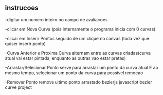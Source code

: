 ## instrucoes

-digitar um numero inteiro no campo de avaliacoes

-clicar em Nova Curva (pois internamente o programa inicia com 0 curvas)

-clicar em Inserir Pontos seguido de um clique no canvas (toda vez que quiser inserir ponto)

-Curva Anterior e Proxima Curva alternam entre as curvas criadas(curva atual vai estar pintada, enquanto as outras vao estar pretas)

-Arrastar/Selecionar Ponto serve para arrastar um ponto da curva atual E ao mesmo tempo, selecionar um ponto da curva para possivel remocao

-Remover Ponto remove ultimo ponto arrastado bezierjs
javascript bezier curve project
